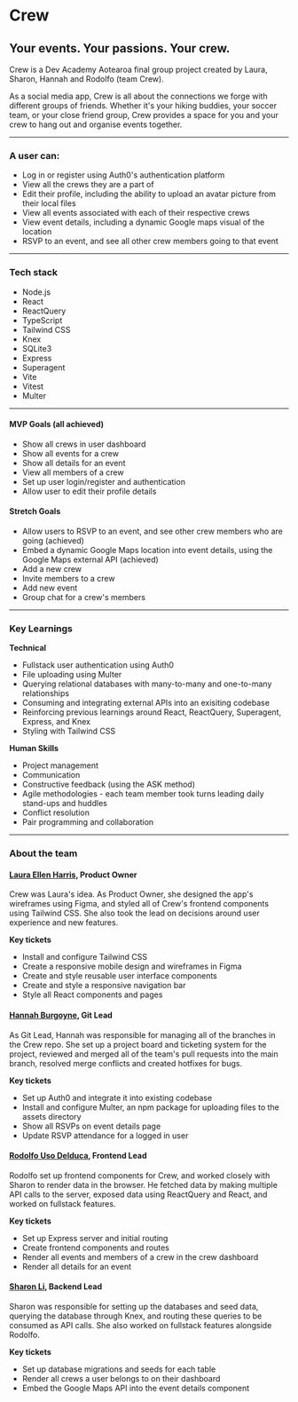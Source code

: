 # Crew 
## Your events. Your passions. Your crew.

Crew is a Dev Academy Aotearoa final group project created by Laura, Sharon, Hannah and Rodolfo (team Crew). 

As a social media app, Crew is all about the connections we forge with different groups of friends. Whether it's your hiking buddies, your soccer team, or your close friend group, Crew provides a space for you and your crew to hang out and organise events together.

---------

### A user can: 
- Log in or register using Auth0's authentication platform
- View all the crews they are a part of
- Edit their profile, including the ability to upload an avatar picture from their local files
- View all events associated with each of their respective crews
- View event details, including a dynamic Google maps visual of the location
- RSVP to an event, and see all other crew members going to that event

---------

### Tech stack 
- Node.js
- React
- ReactQuery
- TypeScript
- Tailwind CSS
- Knex
- SQLite3
- Express
- Superagent
- Vite 
- Vitest
- Multer

--------

#### MVP Goals (all achieved)
- Show all crews in user dashboard
- Show all events for a crew
- Show all details for an event
- View all members of a crew 
- Set up user login/register and authentication
- Allow user to edit their profile details

#### Stretch Goals 
- Allow users to RSVP to an event, and see other crew members who are going (achieved)
- Embed a dynamic Google Maps location into event details, using the Google Maps external API (achieved)
- Add a new crew
- Invite members to a crew
- Add new event
- Group chat for a crew's members 

---------

### Key Learnings 

**Technical**
- Fullstack user authentication using Auth0
- File uploading using Multer
- Querying relational databases with many-to-many and one-to-many relationships
- Consuming and integrating external APIs into an exisiting codebase
- Reinforcing previous learnings around React, ReactQuery, Superagent, Express, and Knex
- Styling with Tailwind CSS 

**Human Skills**
- Project management
- Communication
- Constructive feedback (using the ASK method)
- Agile methodologies - each team member took turns leading daily stand-ups and huddles
- Conflict resolution
- Pair programming and collaboration 


------------

### About the team 
#### [Laura Ellen Harris](https://github.com/laura-ellen-harris), Product Owner 
Crew was Laura's idea. As Product Owner, she designed the app's wireframes using Figma, and styled all of Crew's frontend components using Tailwind CSS. She also took the lead on decisions around user experience and new features.  

**Key tickets** 
- Install and configure Tailwind CSS 
- Create a responsive mobile design and wireframes in Figma
- Create and style reusable user interface components
- Create and style a responsive navigation bar
- Style all React components and pages

#### [Hannah Burgoyne](https://github.com/HannahBurgoyne), Git Lead 
As Git Lead, Hannah was responsible for managing all of the branches in the Crew repo. She set up a project board and ticketing system for the project, reviewed and merged all of the team's pull requests into the main branch, resolved merge conflicts and created hotfixes for bugs.  

**Key tickets**
- Set up Auth0 and integrate it into existing codebase
- Install and configure Multer, an npm package for uploading files to the assets directory
- Show all RSVPs on event details page
- Update RSVP attendance for a logged in user
  
#### [Rodolfo Uso Delduca](https://github.com/UsoDelduca), Frontend Lead 
Rodolfo set up frontend components for Crew, and worked closely with Sharon to render data in the browser. He fetched data by making multiple API calls to the server, exposed data using ReactQuery and React, and worked on fullstack features. 

**Key tickets**
- Set up Express server and initial routing
- Create frontend components and routes
- Render all events and members of a crew in the crew dashboard 
- Render all details for an event

#### [Sharon Li](https://github.com/Sharon-Li-77), Backend Lead 
Sharon was responsible for setting up the databases and seed data, querying the database through Knex, and routing these queries to be consumed as API calls. She also worked on fullstack features alongside Rodolfo. 

**Key tickets** 
- Set up database migrations and seeds for each table 
- Render all crews a user belongs to on their dashboard
- Embed the Google Maps API into the event details component





